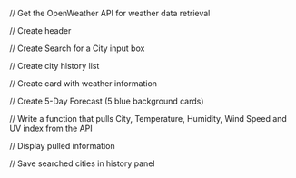 // Get the OpenWeather API for weather data retrieval

// Create header

// Create Search for a City input box

// Create city history list

// Create card with weather information

// Create 5-Day Forecast (5 blue background cards)

// Write a function that pulls City, Temperature, Humidity, Wind Speed and UV index from the API

// Display pulled information

// Save searched cities in history panel